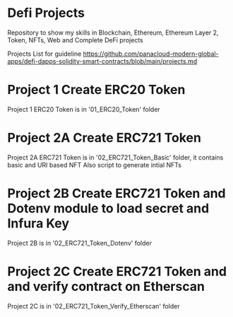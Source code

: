 # Defi Projects
Repository to show my skills in Blockchain, Ethereum, Ethereum Layer 2, Token, NFTs, Web and Complete DeFi projects

Projects List for guideline
https://github.com/panacloud-modern-global-apps/defi-dapps-solidity-smart-contracts/blob/main/projects.md


# Project 1 Create ERC20 Token
Project 1 ERC20 Token is in '01_ERC20_Token' folder

# Project 2A Create ERC721 Token
Project 2A ERC721 Token is in '02_ERC721_Token_Basic' folder, it contains basic and URI based NFT
Also script to generate intial NFTs

# Project 2B Create ERC721 Token and Dotenv module to load secret and Infura Key
Project 2B is in '02_ERC721_Token_Dotenv' folder

# Project 2C Create ERC721 Token and and verify contract on Etherscan
Project 2C is in '02_ERC721_Token_Verify_Etherscan' folder